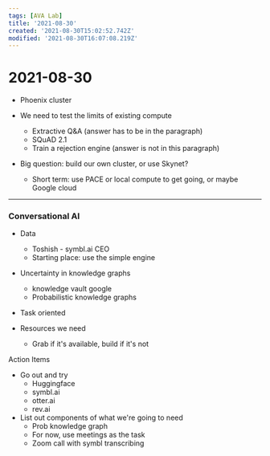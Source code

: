 ```yaml
---
tags: [AVA Lab]
title: '2021-08-30'
created: '2021-08-30T15:02:52.742Z'
modified: '2021-08-30T16:07:08.219Z'
---
```


# 2021-08-30


- Phoenix cluster
- We need to test the limits of existing compute
  - Extractive Q&A (answer has to be in the paragraph)
  - SQuAD 2.1
  - Train a rejection engine (answer is not in this paragraph)

- Big question: build our own cluster, or use Skynet?
  - Short term: use PACE or local compute to get going, or maybe Google cloud

--- 
### Conversational AI

- Data
  - Toshish - symbl.ai CEO
  - Starting place: use the simple engine

- Uncertainty in knowledge graphs
  - knowledge vault google
  - Probabilistic knowledge graphs

- Task oriented

- Resources we need
  - Grab if it's available, build if it's not

Action Items
- Go out and try
  - Huggingface
  - symbl.ai
  - otter.ai
  - rev.ai
- List out components of what we're going to need
  - Prob knowledge graph
  - For now, use meetings as the task
  - Zoom call with symbl transcribing

